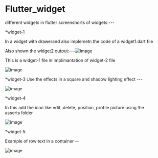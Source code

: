 # Flutter_widget
different widgets in flutter
screenshorts of widgets:---

*widget-1

In a widget with drawerand also implemetn the code of a widget1.dart file

Also shown the widget2 output:---![image](https://github.com/ramilachanchiya188/Flutter_widget/assets/164127763/380f341f-909d-4840-909a-1dd489d5bc15)

This is a widget-1 file in implimantation of widget-2 file

![image](https://github.com/ramilachanchiya188/Flutter_widget/assets/164127763/94c1a0b7-bf1e-4424-ab06-ea3902e6f884)

*widget-3
Use the effects in a square and shadow lighting effect ---

![image](https://github.com/ramilachanchiya188/Flutter_widget/assets/164127763/b75c9750-eee1-4b1a-9fbb-babe11968afb)

*widget-4

In this add the icon like edit, delete, position, profile picture using the asserts folder 

![image](https://github.com/ramilachanchiya188/Flutter_widget/assets/164127763/9ad215df-2a45-433e-8403-ba3321985e5a)


*widget-5

Example of row text in a container --

![image](https://github.com/ramilachanchiya188/Flutter_widget/assets/164127763/058c6d40-0a96-431c-87e6-1c6cecb63609)


